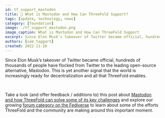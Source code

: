 ```yaml
---
id: tf_support_mastodon
title: 🎒 What is Mastodon and How Can ThreeFold Support? 
tags: [update, technology, news]
category: [foundation]
image: ./tf_support_mastodon.png
image_caption: What is Mastodon and How Can ThreeFold Support
excerpt: Since Elon Musk’s takeover of Twitter became official, hundreds of thousands of people have flocked from Twitter to the leading open-source alternative, Mastodon. This is yet another signal that the world is increasingly ready for decentralization and all that ThreeFold enables.
authors: [sam_taggart]
created: 2022-11-10
---
```


Since Elon Musk’s takeover of Twitter became official, hundreds of thousands of people have flocked from Twitter to the leading open-source alternative, Mastodon. This is yet another signal that the world is increasingly ready for decentralization and all that ThreeFold enables.

<br/>

Take a look (and offer feedback / additions to) this post about [Mastodon and how ThreeFold can solve some of its key challenges](https://forum.threefold.io/t/mastodon-threefold-101-what-is-mastodon-and-how-can-threefold-support/3494) and explore our growing [forum category on the Fediverse](https://forum.threefold.io/c/threefold-grid-utilization/fediverse/113) to learn about some of the efforts ThreeFold and the community are making around this important moment.
